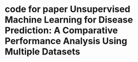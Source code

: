 # code for paper Unsupervised Machine Learning for Disease Prediction: A Comparative Performance Analysis Using Multiple Datasets

